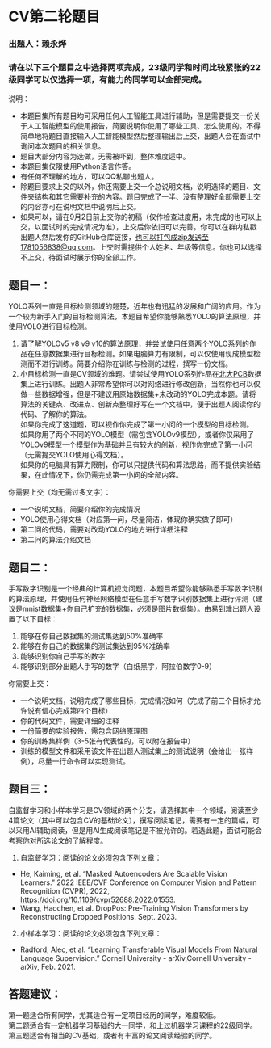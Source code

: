 # CV第二轮题目  
### 出题人：赖永烨  
### 请在以下三个题目之中选择两项完成，23级同学和时间比较紧张的22级同学可以仅选择一项，有能力的同学可以全部完成。  
说明：  
- 本题目集所有题目均可采用任何人工智能工具进行辅助，但是需要提交一份关于人工智能模型的使用报告，简要说明你使用了哪些工具、怎么使用的。不得简单地将题目直接输入人工智能模型然后整理输出后上交，出题人会在面试中询问本次题目的相关信息。
- 题目大部分内容为选做，无需被吓到，整体难度适中。
- 本题目集仅限使用Python语言作答。
- 有任何不理解的地方，可以QQ私聊出题人。
- 除题目要求上交的以外，你还需要上交一个总说明文档，说明选择的题目、文件夹结构和其它需要补充的内容。题目完成了一半、没有整理好全部需要上交的内容亦可在说明文档中说明后上交。 
- 如果可以，请在9月2日前上交你的初稿（仅作检查进度用，未完成的也可以上交，以面试时的完成情况为准），上交后你依旧可以完善。你可以在群内私戳出题人然后发你的GitHub仓库链接，也可以打包成zip发送至1781056838@qq.com。上交时需提供个人姓名、年级等信息。你也可以选择不上交，待面试时展示你的全部工作。
## 题目一：  
YOLO系列一直是目标检测领域的翘楚，近年也有迅猛的发展和广阔的应用。作为一个较为新手入门的目标检测算法，本题目希望你能够熟悉YOLO的算法原理，并使用YOLO进行目标检测。  
1. 请了解YOLOv5 v8 v9 v10的算法原理，并尝试使用任意两个YOLO系列的作品在任意数据集进行目标检测。如果电脑算力有限制，可以仅使用现成模型检测而不进行训练。简要介绍你在训练与检测的过程，撰写一份文档。  
2. 小目标检测一直是CV领域的难题。请尝试使用YOLO系列作品在[北大PCB](https://robotics.pkusz.edu.cn/resources/dataset/)数据集上进行训练。出题人非常希望你可以对网络进行修改创新，当然你也可以仅做一些数据增强，但是不建议用原始数据集+未改动的YOLO完成本题。请将算法的关键点、改进点、创新点整理好写在一个文档中，便于出题人阅读你的代码、了解你的算法。  
如果你完成了这道题，可以视作你完成了第一小问的一个模型的目标检测。  
如果你用了两个不同的YOLO模型（需包含YOLOv9模型），或者你仅采用了YOLOv9模型一个模型作为基础并且有较大的创新，视作你完成了第一小问（无需提交YOLO使用心得文档）。  
如果你的电脑具有算力限制，你可以只提供代码和算法思路，而不提供实验结果，在此情况下，你仍需完成第一小问的全部内容。

你需要上交（均无需过多文字）：
- 一个说明文档，简要介绍你的完成情况  
- YOLO使用心得文档（对应第一问，尽量简洁，体现你确实做了即可）  
- 第二问的代码，需要对改动YOLO的地方进行详细注释  
- 第二问的算法介绍文档  
  
## 题目二：  
手写数字识别是一个经典的计算机视觉问题，本题目希望你能够熟悉手写数字识别的算法原理，并使用任何神经网络模型在任意手写数字识别数据集上进行评测（建议是mnist数据集+你自己扩充的数据集，必须是图片数据集）。由易到难出题人设置了以下目标：
1. 能够在你自己数据集的测试集达到50%准确率  
2. 能够在你自己的数据集的测试集达到95%准确率  
3. 能够识别你自己手写的数字  
4. 能够识别部分出题人手写的数字（白纸黑字，阿拉伯数字0-9）  
   
你需要上交：
- 一个说明文档，说明完成了哪些目标，完成情况如何（完成了前三个目标才允许说有信心完成第四个目标）
- 你的代码文件，需要详细的注释
- 一份简要的实验报告，需包含网络原理图
- 你的训练集样例（3-5张有代表性的，可以附在报告中）
- 训练的模型文件和采用该文件在出题人测试集上的测试说明（会给出一张样例），尽量一行命令可以实现测试。
  
## 题目三：
自监督学习和小样本学习是CV领域的两个分支，请选择其中一个领域，阅读至少4篇论文（其中可以包含CV的基础论文），撰写阅读笔记，需要有一定的篇幅，可以采用AI辅助阅读，但是用AI生成阅读笔记是不被允许的。若选此题，面试可能会考察你对所选论文的了解程度。
1. 自监督学习：阅读的论文必须包含下列文章：
- He, Kaiming, et al. “Masked Autoencoders Are Scalable Vision Learners.” 2022 IEEE/CVF Conference on Computer Vision and Pattern Recognition (CVPR), 2022, https://doi.org/10.1109/cvpr52688.2022.01553.  
- Wang, Haochen, et al. DropPos: Pre-Training Vision Transformers by Reconstructing Dropped Positions. Sept. 2023.
2. 小样本学习：阅读的论文必须包含下列文章：
- Radford, Alec, et al. “Learning Transferable Visual Models From Natural Language Supervision.” Cornell University - arXiv,Cornell University - arXiv, Feb. 2021.

## 答题建议：
第一题适合所有同学，尤其适合有一定项目经历的同学，难度较低。  
第二题适合有一定机器学习基础的大一同学，和上过机器学习课程的22级同学。  
第三题适合有相当的CV基础，或者有丰富的论文阅读经验的同学。  
